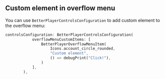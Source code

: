 ## Custom element in overflow menu
You can use `BetterPlayerControlsConfiguration` to add custom element to the overflow menu:

```dart
controlsConfiguration: BetterPlayerControlsConfiguration(
            overflowMenuCustomItems: [
                BetterPlayerOverflowMenuItem(
                    Icons.account_circle_rounded,
                    "Custom element",
                    () => debugPrint("Click!"),
                )
            ],
        ),
```